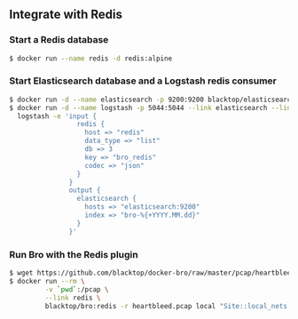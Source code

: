 Integrate with Redis
--------------------

### Start a Redis database

```bash
$ docker run --name redis -d redis:alpine
```

### Start Elasticsearch database and a Logstash redis consumer

```bash
$ docker run -d --name elasticsearch -p 9200:9200 blacktop/elasticsearch:5.5
$ docker run -d --name logstash -p 5044:5044 --link elasticsearch --link redis blacktop/logstash:5.5 \
  logstash -e 'input {  
                 redis {
                   host => "redis"
                   data_type => "list"
                   db => 3
                   key => "bro_redis"
                   codec => "json"
                 }
               }
               output {
                 elasticsearch {
                   hosts => "elasticsearch:9200"
                   index => "bro-%{+YYYY.MM.dd}"
                 }
               }'
```

### Run Bro with the Redis plugin

```bash
$ wget https://github.com/blacktop/docker-bro/raw/master/pcap/heartbleed.pcap
$ docker run --rm \
         -v `pwd`:/pcap \
         --link redis \
         blacktop/bro:redis -r heartbleed.pcap local "Site::local_nets += { 192.168.11.0/24 }"
```
